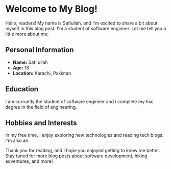  # Welcome to My Blog!



Hello, readers! My name is Safiullah, and I'm excited to share a bit about myself in this blog post. I'm a student of software engineer. Let me tell you a little more about me:

## Personal Information

- **Name:** Safi ullah
- **Age:** 18
- **Location:** Karachi, Pakistan

## Education

I am curruntly the student of software engineer and i complete my hsc degree in the field of engineering.

## Hobbies and Interests

In my free time, I enjoy exploring new technologies and reading tech blogs. I'm also an

Thank you for reading, and I hope you enjoyed getting to know me better. Stay tuned for more blog posts about software development, hiking adventures, and more!
